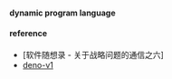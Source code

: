 

#### dynamic program language  


#### reference
* [软件随想录 - 关于战略问题的通信之六]
* [deno-v1](https://deno.com/blog/v1)
